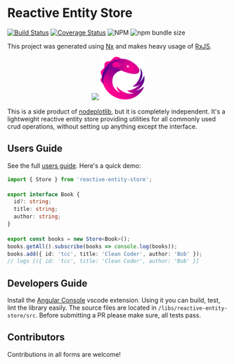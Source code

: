 # Reactive Entity Store

[![Build Status](https://travis-ci.com/ngfelixl/reactive-entity-store.svg?branch=master)](https://travis-ci.com/ngfelixl/reactive-entity-store)
[![Coverage Status](https://coveralls.io/repos/github/ngfelixl/reactive-entity-store/badge.svg?branch=master)](https://coveralls.io/github/ngfelixl/reactive-entity-store?branch=master)
![NPM](https://img.shields.io/npm/l/reactive-entity-store.svg)
![npm bundle size](https://img.shields.io/bundlephobia/minzip/reactive-entity-store.svg)

This project was generated using [Nx](https://nx.dev) and makes heavy usage of [RxJS](https://rxjs.dev).

<p align="center">
  <img src="https://raw.githubusercontent.com/nrwl/nx/master/nx-logo.png" height="100">
  <img src="https://raw.githubusercontent.com/ReactiveX/rxjs/master/doc/asset/Rx_Logo_S.png" height="100">
</p>

This is a side product of [nodeplotlib](https://github.com/ngfelixl/nodeplotlib-nx), but it is
completely independent. It's a lightweight reactive entity store providing utilities
for all commonly used crud operations, without setting up anything except the interface.

## Users Guide

See the full [users guide](https://github.com/ngfelixl/reactive-entity-store/blob/master/libs/reactive-entity-store).
Here's a quick demo:

```ts
import { Store } from 'reactive-entity-store';

export interface Book {
  id?: string;
  title: string;
  author: string;
}

export const books = new Store<Book>();
books.getAll().subscribe(books => console.log(books));
books.add({ id: 'tcc', title: 'Clean Coder', author: 'Bob' });
// logs [({ id: 'tcc', title: 'Clean Coder', author: 'Bob' }]
```

## Developers Guide

Install the [Angular Console](https://marketplace.visualstudio.com/itemdetails?itemName=nrwl.angular-console) vscode extension. 
Using it you can build, test, lint the library easily. The source files are located in `/libs/reactive-entity-store/src`.
Before submitting a PR please make sure, all tests pass.

## Contributors

Contributions in all forms are welcome!